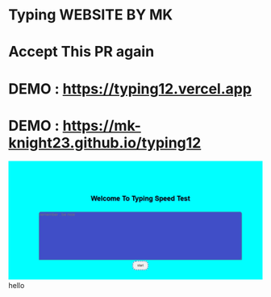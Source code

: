 # Typing WEBSITE BY MK
# Accept This PR again
# DEMO : https://typing12.vercel.app

# DEMO : https://mk-knight23.github.io/typing12
![Screenshot](typing1-ss.png)
 hello
